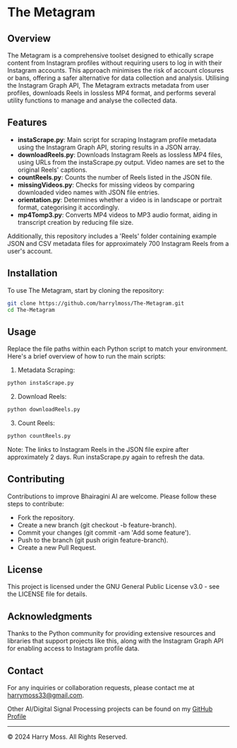 # The Metagram

## Overview
The Metagram is a comprehensive toolset designed to ethically scrape content from Instagram profiles without requiring users to log in with their Instagram accounts. This approach minimises the risk of account closures or bans, offering a safer alternative for data collection and analysis. Utilising the Instagram Graph API, The Metagram extracts metadata from user profiles, downloads Reels in lossless MP4 format, and performs several utility functions to manage and analyse the collected data.

## Features
- **instaScrape.py**: Main script for scraping Instagram profile metadata using the Instagram Graph API, storing results in a JSON array.
- **downloadReels.py**: Downloads Instagram Reels as lossless MP4 files, using URLs from the instaScrape.py output. Video names are set to the original Reels' captions.
- **countReels.py**: Counts the number of Reels listed in the JSON file.
- **missingVideos.py**: Checks for missing videos by comparing downloaded video names with JSON file entries.
- **orientation.py**: Determines whether a video is in landscape or portrait format, categorising it accordingly.
- **mp4Tomp3.py**: Converts MP4 videos to MP3 audio format, aiding in transcript creation by reducing file size.

Additionally, this repository includes a 'Reels' folder containing example JSON and CSV metadata files for approximately 700 Instagram Reels from a user's account.

## Installation
To use The Metagram, start by cloning the repository:
```bash
git clone https://github.com/harrylmoss/The-Metagram.git
cd The-Metagram
```
## Usage
Replace the file paths within each Python script to match your environment. Here's a brief overview of how to run the main scripts:

1. Metadata Scraping:
```bash
python instaScrape.py
```
2. Download Reels:
```bash
python downloadReels.py
```
3. Count Reels:
```bash
python countReels.py
```

Note: The links to Instagram Reels in the JSON file expire after approximately 2 days. Run instaScrape.py again to refresh the data.

## Contributing
Contributions to improve Bhairagini AI are welcome. Please follow these steps to contribute:

- Fork the repository.
- Create a new branch (git checkout -b feature-branch).
- Commit your changes (git commit -am 'Add some feature').
- Push to the branch (git push origin feature-branch).
- Create a new Pull Request.

## License
This project is licensed under the GNU General Public License v3.0 - see the LICENSE file for details.

## Acknowledgments
Thanks to the Python community for providing extensive resources and libraries that support projects like this, along with the Instagram Graph API for enabling access to Instagram profile data.

## Contact
For any inquiries or collaboration requests, please contact me at harrymoss33@gmail.com.

Other AI/Digital Signal Processing projects can be found on my [GitHub Profile](https://github.com/HarryLMoss)

---

© 2024 Harry Moss. All Rights Reserved.
